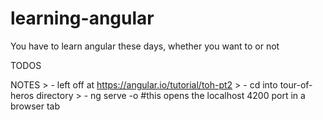 # learning-angular
You have to learn angular these days, whether you want to or not

TODOS


NOTES
	> - left off at https://angular.io/tutorial/toh-pt2
	> - cd into tour-of-heros directory
	> - ng serve -o #this opens the localhost 4200 port in a browser tab
